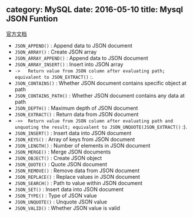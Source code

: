 category: MySQL
date: 2016-05-10
title: Mysql JSON Funtion
---
[官方文档](http://dev.mysql.com/doc/refman/5.7/en/json-function-reference.html)

* `JSON_APPEND()` :	Append data to JSON document
* `JSON_ARRAY()` :	Create JSON array
* `JSON_ARRAY_APPEND()` :	Append data to JSON document
* `JSON_ARRAY_INSERT()` :	Insert into JSON array
* `->	Return value from JSON column after evaluating path; equivalent to JSON_EXTRACT()` :.
* `JSON_CONTAINS()` :	Whether JSON document contains specific object at path
* `JSON_CONTAINS_PATH()` :	Whether JSON document contains any data at path
* `JSON_DEPTH()` :	Maximum depth of JSON document
* `JSON_EXTRACT()` :	Return data from JSON document
* `->>	Return value from JSON column after evaluating path and unquoting the result; equivalent to JSON_UNQUOTE(JSON_EXTRACT()` :).
* `JSON_INSERT()` :	Insert data into JSON document
* `JSON_KEYS()` :	Array of keys from JSON document
* `JSON_LENGTH()` :	Number of elements in JSON document
* `JSON_MERGE()` :	Merge JSON documents
* `JSON_OBJECT()` :	Create JSON object
* `JSON_QUOTE()` :	Quote JSON document
* `JSON_REMOVE()` :	Remove data from JSON document
* `JSON_REPLACE()` :	Replace values in JSON document
* `JSON_SEARCH()` :	Path to value within JSON document
* `JSON_SET()` :	Insert data into JSON document
* `JSON_TYPE()` :	Type of JSON value
* `JSON_UNQUOTE()` :	Unquote JSON value
* `JSON_VALID()` :	Whether JSON value is valid

